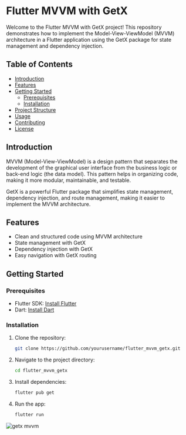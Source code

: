 # Flutter MVVM with GetX

Welcome to the Flutter MVVM with GetX project! This repository demonstrates how to implement the Model-View-ViewModel (MVVM) architecture in a Flutter application using the GetX package for state management and dependency injection.

## Table of Contents

-  [Introduction](#introduction)
-  [Features](#features)
-  [Getting Started](#getting-started)
   -  [Prerequisites](#prerequisites)
   -  [Installation](#installation)
-  [Project Structure](#project-structure)
-  [Usage](#usage)
-  [Contributing](#contributing)
-  [License](#license)

## Introduction

MVVM (Model-View-ViewModel) is a design pattern that separates the development of the graphical user interface from the business logic or back-end logic (the data model). This pattern helps in organizing code, making it more modular, maintainable, and testable.

GetX is a powerful Flutter package that simplifies state management, dependency injection, and route management, making it easier to implement the MVVM architecture.

## Features

-  Clean and structured code using MVVM architecture
-  State management with GetX
-  Dependency injection with GetX
-  Easy navigation with GetX routing

## Getting Started

### Prerequisites

-  Flutter SDK: [Install Flutter](https://flutter.dev/docs/get-started/install)
-  Dart: [Install Dart](https://dart.dev/get-dart)

### Installation

1. Clone the repository:

   ```bash
   git clone https://github.com/yourusername/flutter_mvvm_getx.git

   ```

2. Navigate to the project directory:

   ```bash
   cd flutter_mvvm_getx

   ```

3. Install dependencies:

   ```bash
   flutter pub get

   ```

4. Run the app:

   ```bash
   flutter run
   ```

<img src="https://miro.medium.com/v2/resize:fit:1400/1*JWU0EHf4yRF2_bM_Hk07zQ.jpeg" alt="getx mvvm" border="0">
